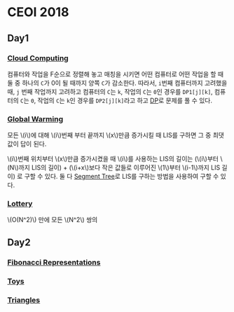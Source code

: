 # CEOI 2018

## Day1

### [Cloud Computing](https://oj.uz/problem/view/CEOI18_clo)

컴퓨터와 작업을 F순으로 정렬해 놓고 매칭을 시키면 어떤 컴퓨터로 어떤 작업을 할 때 둘 중 하나의 `C`가 0이 될 때까지 양쪽 `C`가 감소한다. 따라서, `i`번째 컴퓨터까지 고려했을 때, `j` 번째 작업까지 고려하고 컴퓨터의 `C`는 `k`, 작업의 `C`는 `0`인 경우를 `DP1[j][k]`, 컴퓨터의 `C`는 `0`, 작업의 `C`는 `k`인 경우를 `DP2[j][k]`라고 하고 [DP](../dp.md)로 문제를 풀 수 있다.

### [Global Warming](https://oj.uz/problem/view/CEOI18_glo)

모든 \\(i\\)에 대해 \\(i\\)번째 부터 끝까지 \\(x\\)만큼 증가시킬 때 LIS를 구하면 그 중 최댓값이 답이 된다. 

\\(i\\)번째 위치부터 \\(x\\)만큼 증가시켰을 때 \\(i\\)를 사용하는 LIS의 길이는 (\\(i\\)부터 \\(N\\)까지 LIS의 길이) + (\\(i+x\\)보다 작은 값들로 이루어진 \\(1\\)부터 \\(i-1\\)까지 LIS 길이) 로 구할 수 있다. 둘 다 [Segment Tree](../segment-tree.md)로 LIS를 구하는 방법을 사용하여 구할 수 있다.



### [Lottery](https://oj.uz/problem/view/CEOI18_lot)

\\(O(N^2)\\) 만에 모든 \\(N^2\\) 쌍의 



## Day2

### [Fibonacci Representations](https://oj.uz/problem/view/CEOI18_fib)



### [Toys](https://oj.uz/problem/view/CEOI18_toy)



### [Triangles](https://oj.uz/problem/view/CEOI18_tri)